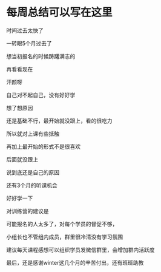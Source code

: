 # 每周总结可以写在这里

时间过去太快了

一转眼5个月过去了

想当初报名的时候踌躇满志的

再看看现在

汗颜呀

自己对不起自己，没有好好学

想了想原因

还是基础不行，最开始就没跟上，看的很吃力

所以就对上课有些抵触

再加上最开始的形式不是很喜欢

后面就没跟上

说到底还是自己的原因

还有3个月的听课机会

好好学一下

对训练营的建议是

可能报名的人太多了，对每个学员的督促不够，

小组长也不管组内成员，群里很冷清没有学习氛围

建议每天课程感想可以组织学员发微信群里，会增加群内活跃度

最后，还是感谢winter这几个月的辛苦付出，还有班班助教






